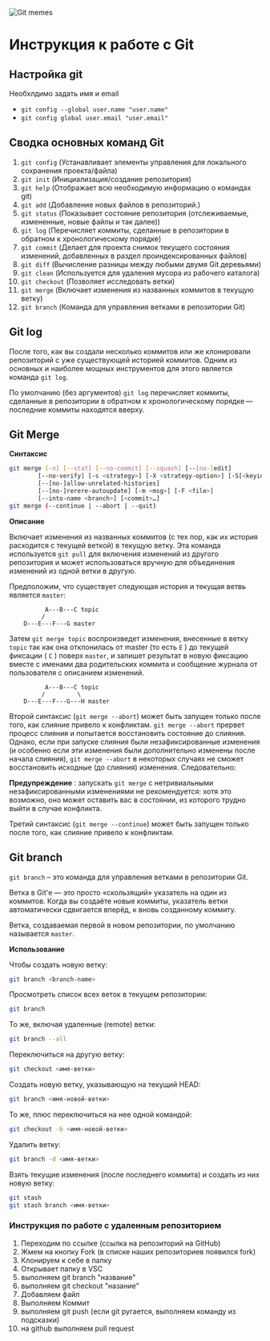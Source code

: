 ![Git memes](https://encrypted-tbn0.gstatic.com/images?q=tbn:ANd9GcTkzW7A9hPQ47V7cHeFIofiGiR3onaYsh312OSjZTQ2zuvMpC1Je9gyXaO6PgXLgps5C5Q&usqp=CAU)

# Инструкция к работе с Git

## Настройка git

Необхлдимо задать имя и email
* ​`git config --­­global user.name "user.name"`
* `git config ­­global user.email "user.email"`

## Сводка основных команд Git

1. `git config` (Устанавливает элементы управления для локального сохранения проекта/файла)
2. `git init` (Инициализация/создание репозитория)
3. `git help` (Отображает всю необходимую информацию о командах git)
4. `git add` (Добавление новых файлов в репозиторий.)
5. `git status` (Показывает состояние репозитория (отслеживаемые, измененные, новые файлы и так далее))
6. `git log` (Перечисляет коммиты, сделанные в репозитории в обратном к хронологическому порядке)
7. `git commit` (Делает для проекта снимок текущего состояния изменений, добавленных в раздел проиндексированных файлов)
8. `git diff` (Вычисление разницы между любыми двумя Git деревьями)
9. `git clean` (Используется для удаления мусора из рабочего каталога)
10. `git checkout` (Позволяет исследовать ветки)
11. `git merge` (Включает изменения из названных коммитов в текущую ветку)
12. `git branch` (Команда для управления ветками в репозитории Git)

## Git log

После того, как вы создали несколько коммитов или же клонировали репозиторий с уже существующей историей коммитов. Одним из основных и наиболее мощных инструментов для этого является команда `git log`.

По умолчанию (без аргументов) `git log` перечисляет коммиты, сделанные в репозитории в обратном к хронологическому порядке — последние коммиты находятся вверху.

## Git Merge

**Синтаксис**

```bash
git merge [-n] [--stat] [--no-commit] [--squash] [--[no-]edit]
        [--no-verify] [-s <strategy>] [-X <strategy-option>] [-S[<keyid>]]
        [--[no-]allow-unrelated-histories]
        [--[no-]rerere-autoupdate] [-m <msg>] [-F <file>]
        [--into-name <branch>] [<commit>…​]
git merge (--continue | --abort | --quit)
```

**Описание**

Включает изменения из названных коммитов (с тех пор, как их история расходится с текущей веткой) в текущую ветку. Эта команда используется `git pull` для включения изменений из другого репозитория и может использоваться вручную для объединения изменений из одной ветки в другую.

Предположим, что существует следующая история и текущая ветвь является `master`:

```
          A---B---C topic
         /
    D---E---F---G master
```

Затем `git merge topic` воспроизведет изменения, внесенные в ветку `topic` так как она отклонилась от master (то есть `E` ) до текущей фиксации ( `C` ) поверх `master`, и запишет результат в новую фиксацию вместе с именами два родительских коммита и сообщение журнала от пользователя с описанием изменений.

```
          A---B---C topic
         /         \
    D---E---F---G---H master
```

Второй синтаксис (`git merge --abort`) может быть запущен только после того, как слияние привело к конфликтам. `git merge --abort` прервет процесс слияния и попытается восстановить состояние до слияния. Однако, если при запуске слияния были незафиксированные изменения (и особенно если эти изменения были дополнительно изменены после начала слияния), `git merge --abort` в некоторых случаях не сможет восстановить исходные (до слияния) изменения. Следовательно:

**Предупреждение** : запускать `git merge` с нетривиальными незафиксированными изменениями не рекомендуется: хотя это возможно, оно может оставить вас в состоянии, из которого трудно выйти в случае конфликта.

Третий синтаксис (`git merge --continue`) может быть запущен только после того, как слияние привело к конфликтам.

## Git branch

`git branch` – это команда для управления ветками в репозитории Git.

Ветка в Git'е — это просто «скользящий» указатель на один из коммитов. Когда вы создаёте новые коммиты, указатель ветки автоматически сдвигается вперёд, к вновь созданному коммиту.

Ветка, создаваемая первой в новом репозитории, по умолчанию называется `master`.

**Использование**

Чтобы создать новую ветку:

``` bash
git branch <branch-name>
```

Просмотреть список всех веток в текущем репозитории:

```bash
git branch
```

То же, включая удаленные (remote) ветки:

```bash
git branch --all
```

Переключиться на другую ветку:

```bash
git checkout <имя-ветки>
```

Создать новую ветку, указывающую на текущий HEAD:

```bash
git branch <имя-новой-ветки>
```

То же, плюс переключиться на нее одной командой:

```bash
git checkout -b <имя-новой-ветки>
```

Удалить ветку:

```bash
git branch -d <имя-ветки>
```

Взять текущие изменения (после последнего коммита) и создать из них новую ветку:

```bash
git stash
git stash branch <имя-ветки>
```

### Инструкция по работе с удаленным репозиторием
1. Переходим по ссылке (ссылка на репозиторий на GitHub)
2. Жмем на кнопку Fork (в списке наших репозиториев появился fork)
3. Клонируем к себе в папку
4. Открывает папку в VSC
5. выполняем git branch "название"
6. выполняем git checkout "назание"
7. Добавляем  файл 
8. Выполняем Коммит
9. выполняем git push (если git ругается, выполняем команду из подсказки)
10. на github выполняем pull request